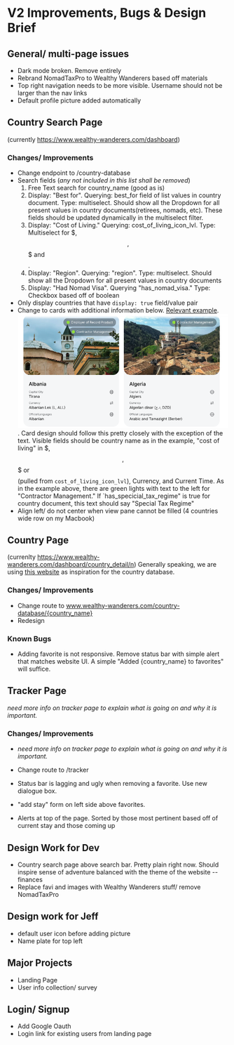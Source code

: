 # V2 Improvements, Bugs & Design Brief

## General/ multi-page issues

- Dark mode broken. Remove entirely
- Rebrand NomadTaxPro to Wealthy Wanderers based off materials
- Top right navigation needs to be more visible. Username should not be larger than the nav links
- Default profile picture added automatically 

## Country Search Page 

(currently https://www.wealthy-wanderers.com/dashboard)

### Changes/ Improvements

- Change endpoint to /country-database
- Search fields (*any not included in this list shall be removed*)
    1) Free Text search for country_name (good as is) 
    2) Display: "Best for". Querying: best_for field of list values in country document. Type: multiselect. Should show all the Dropdown for all present values in country documents(retirees, nomads, etc). These fields should be updated dynamically in the multiselect filter.
    3) Display: "Cost of Living." Querying: cost_of_living_icon_lvl. Type: Multiselect for $, $$, $$$ and $$$$. 
    4) Display: "Region". Querying: "region". Type: multiselect. Should show all the Dropdown for all present values in country documents
    5) Display: "Had Nomad Visa". Querying "has_nomad_visa." Type: Checkbox based off of boolean
- Only display countries that have `display: true` field/value pair
- Change to cards with additional information below. [Relevant example](https://remote.com/country-explorer?service=all). 
    ![example card](./images/card_example.png). Card design should follow this pretty closely with the exception of the text. Visible fields should be country name as in the example, "cost of living" in $, $$, $$$ or $$$$ (pulled from `cost_of_living_icon_lvl`), Currency, and Current Time. As in the example above, there are green lights with text to the left for "Contractor Management." If `has_specicial_tax_regime" is true for country document, this text should say "Special Tax Regime" 
- Align left/ do not center when view pane cannot be filled (4 countries wide row on my Macbook)

## Country Page
(currenlty https://www.wealthy-wanderers.com/dashboard/country_detail/n)
Generally speaking, we are using [this website](https://remote.com/country-explorer/france) as inspiration for the country database.

### Changes/ Improvements

- Change route to www.wealthy-wanderers.com/country-database/{country_name}
- Redesign

### Known Bugs

- Adding favorite is not responsive. Remove status bar with simple alert that matches website UI. A simple "Added {country_name} to favorites" will suffice. 

## Tracker Page

*need more info on tracker page to explain what is going on and why it is important.*
### Changes/ Improvements

- *need more info on tracker page to explain what is going on and why it is important.*
- Change route to /tracker
- Status bar is lagging and ugly when removing a favorite. Use new dialogue box.
- "add stay" form on left side above favorites. 

- Alerts at top of the page. Sorted by those most pertinent based off of current stay and those coming up

## Design Work for Dev

- Country search page above search bar. Pretty plain right now. Should inspire sense of adventure balanced with the theme of the website -- finances
- Replace favi and images with Wealthy Wanderers stuff/ remove NomadTaxPro

## Design work for Jeff

- default user icon before adding picture
- Name plate for top left


## Major Projects

- Landing Page
- User info collection/ survey

## Login/ Signup

- Add Google Oauth
- Login link for existing users from landing page